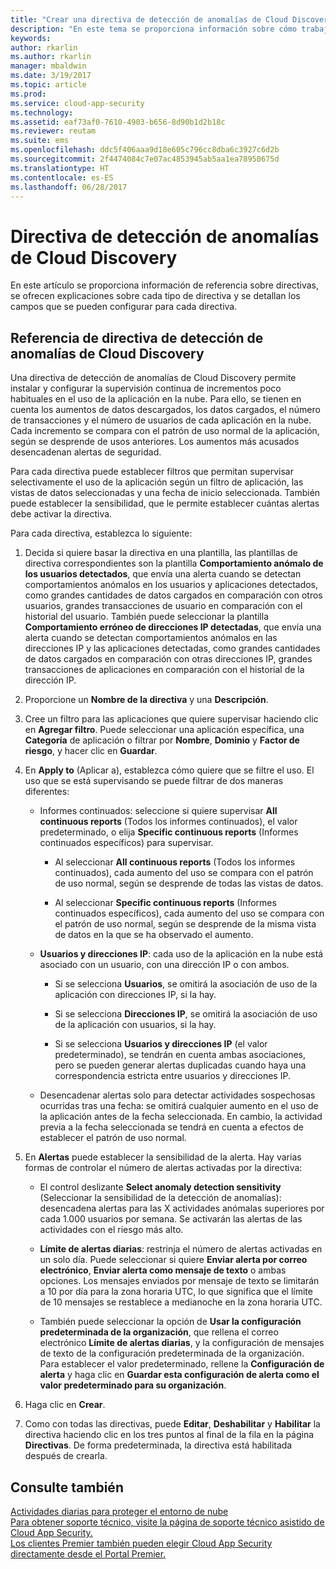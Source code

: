 ```yaml
---
title: "Crear una directiva de detección de anomalías de Cloud Discovery en Cloud App Security | Microsoft Docs"
description: "En este tema se proporciona información sobre cómo trabajar con directivas de detección de anomalías de Cloud Discovery."
keywords: 
author: rkarlin
ms.author: rkarlin
manager: mbaldwin
ms.date: 3/19/2017
ms.topic: article
ms.prod: 
ms.service: cloud-app-security
ms.technology: 
ms.assetid: eaf73af0-7610-4903-b656-8d90b1d2b18c
ms.reviewer: reutam
ms.suite: ems
ms.openlocfilehash: ddc5f406aaa9d18e605c796cc8dba6c3927c6d2b
ms.sourcegitcommit: 2f4474084c7e07ac4853945ab5aa1ea78950675d
ms.translationtype: HT
ms.contentlocale: es-ES
ms.lasthandoff: 06/28/2017
---
```

# <a name="cloud-discovery-anomaly-detection-policy"></a>Directiva de detección de anomalías de Cloud Discovery
En este artículo se proporciona información de referencia sobre directivas, se ofrecen explicaciones sobre cada tipo de directiva y se detallan los campos que se pueden configurar para cada directiva.  
  
## <a name="cloud-discovery-anomaly-detection-policy-reference"></a>Referencia de directiva de detección de anomalías de Cloud Discovery  
Una directiva de detección de anomalías de Cloud Discovery permite instalar y configurar la supervisión continua de incrementos poco habituales en el uso de la aplicación en la nube. Para ello, se tienen en cuenta los aumentos de datos descargados, los datos cargados, el número de transacciones y el número de usuarios de cada aplicación en la nube. Cada incremento se compara con el patrón de uso normal de la aplicación, según se desprende de usos anteriores. Los aumentos más acusados desencadenan alertas de seguridad.  
  
Para cada directiva puede establecer filtros que permitan supervisar selectivamente el uso de la aplicación según un filtro de aplicación, las vistas de datos seleccionadas y una fecha de inicio seleccionada. También puede establecer la sensibilidad, que le permite establecer cuántas alertas debe activar la directiva.  

Para cada directiva, establezca lo siguiente:

1. Decida si quiere basar la directiva en una plantilla, las plantillas de directiva correspondientes son la plantilla **Comportamiento anómalo de los usuarios detectados**, que envía una alerta cuando se detectan comportamientos anómalos en los usuarios y aplicaciones detectados, como grandes cantidades de datos cargados en comparación con otros usuarios, grandes transacciones de usuario en comparación con el historial del usuario. También puede seleccionar la plantilla **Comportamiento erróneo de direcciones IP detectadas**, que envía una alerta cuando se detectan comportamientos anómalos en las direcciones IP y las aplicaciones detectadas, como grandes cantidades de datos cargados en comparación con otras direcciones IP, grandes transacciones de aplicaciones en comparación con el historial de la dirección IP. 
 
2. Proporcione un **Nombre de la directiva** y una **Descripción**.  

3. Cree un filtro para las aplicaciones que quiere supervisar haciendo clic en **Agregar filtro**. Puede seleccionar una aplicación específica, una **Categoría** de aplicación o filtrar por **Nombre**, **Dominio** y **Factor de riesgo**, y hacer clic en **Guardar**.

4. En **Apply to** (Aplicar a), establezca cómo quiere que se filtre el uso. El uso que se está supervisando se puede filtrar de dos maneras diferentes:  
  
    -   Informes continuados: seleccione si quiere supervisar **All continuous reports** (Todos los informes continuados), el valor predeterminado, o elija **Specific continuous reports** (Informes continuados específicos) para supervisar.  
  
        -   Al seleccionar **All continuous reports** (Todos los informes continuados), cada aumento del uso se compara con el patrón de uso normal, según se desprende de todas las vistas de datos.  
  
        -   Al seleccionar **Specific continuous reports** (Informes continuados específicos), cada aumento del uso se compara con el patrón de uso normal, según se desprende de la misma vista de datos en la que se ha observado el aumento.  
  
    -   **Usuarios y direcciones IP**: cada uso de la aplicación en la nube está asociado con un usuario, con una dirección IP o con ambos.  
  
        -   Si se selecciona **Usuarios**, se omitirá la asociación de uso de la aplicación con direcciones IP, si la hay.  
  
        -   Si se selecciona **Direcciones IP**, se omitirá la asociación de uso de la aplicación con usuarios, si la hay.  
  
        -   Si se selecciona **Usuarios y direcciones IP** (el valor predeterminado), se tendrán en cuenta ambas asociaciones, pero se pueden generar alertas duplicadas cuando haya una correspondencia estricta entre usuarios y direcciones IP.
    -   Desencadenar alertas solo para detectar actividades sospechosas ocurridas tras una fecha: se omitirá cualquier aumento en el uso de la aplicación antes de la fecha seleccionada. En cambio, la actividad previa a la fecha seleccionada se tendrá en cuenta a efectos de establecer el patrón de uso normal.  
  
5. En **Alertas** puede establecer la sensibilidad de la alerta. Hay varias formas de controlar el número de alertas activadas por la directiva:  
  
    -   El control deslizante **Select anomaly detection sensitivity** (Seleccionar la sensibilidad de la detección de anomalías): desencadena alertas para las X actividades anómalas superiores por cada 1.000 usuarios por semana. Se activarán las alertas de las actividades con el riesgo más alto.  
  
    -   **Límite de alertas diarias**: restrinja el número de alertas activadas en un solo día. Puede seleccionar si quiere **Enviar alerta por correo electrónico**, **Enviar alerta como mensaje de texto** o ambas opciones. Los mensajes enviados por mensaje de texto se limitarán a 10 por día para la zona horaria UTC, lo que significa que el límite de 10 mensajes se restablece a medianoche en la zona horaria UTC.

    - También puede seleccionar la opción de **Usar la configuración predeterminada de la organización**, que rellena el correo electrónico **Límite de alertas diarias**, y la configuración de mensajes de texto de la configuración predeterminada de la organización. Para establecer el valor predeterminado, rellene la **Configuración de alerta** y haga clic en **Guardar esta configuración de alerta como el valor predeterminado para su organización**.

6. Haga clic en **Crear**.

7. Como con todas las directivas, puede **Editar**, **Deshabilitar** y **Habilitar** la directiva haciendo clic en los tres puntos al final de la fila en la página **Directivas**. De forma predeterminada, la directiva está habilitada después de crearla.

## <a name="see-also"></a>Consulte también  
[Actividades diarias para proteger el entorno de nube](daily-activities-to-protect-your-cloud-environment.md)   
[Para obtener soporte técnico, visite la página de soporte técnico asistido de Cloud App Security.](http://support.microsoft.com/oas/default.aspx?prid=16031)   
[Los clientes Premier también pueden elegir Cloud App Security directamente desde el Portal Premier.](https://premier.microsoft.com/)  
  
  